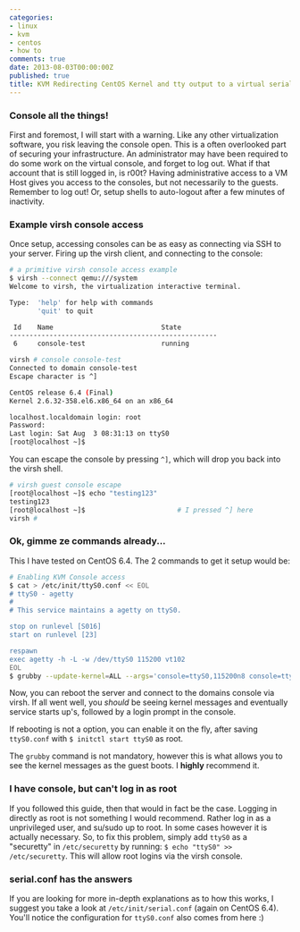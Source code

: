 ```yaml
---
categories:
- linux
- kvm
- centos
- how to
comments: true
date: 2013-08-03T00:00:00Z
published: true
title: KVM Redirecting CentOS Kernel and tty output to a virtual serial console
---
```


### Console all the things!
First and foremost, I will start with a warning. Like any other virtualization software, you risk leaving the console open. This is a often overlooked part of securing your infrastructure. An administrator may have been required to do some work on the virtual console, and forget to log out. What if that account that is still logged in, is r00t? Having administrative access to a VM Host gives you access to the consoles, but not necessarily to the guests. Remember to log out! Or, setup shells to auto-logout after a few minutes of inactivity.

<!--more-->

### Example virsh console access

Once setup, accessing consoles can be as easy as connecting via SSH to your server. Firing up the virsh client, and connecting to the console:

```bash
# a primitive virsh console access example
$ virsh --connect qemu:///system
Welcome to virsh, the virtualization interactive terminal.

Type:  'help' for help with commands
       'quit' to quit

 Id    Name                           State
----------------------------------------------------
 6     console-test                   running

virsh # console console-test
Connected to domain console-test
Escape character is ^]

CentOS release 6.4 (Final)
Kernel 2.6.32-358.el6.x86_64 on an x86_64

localhost.localdomain login: root
Password:
Last login: Sat Aug  3 08:31:13 on ttyS0
[root@localhost ~]$
```

You can escape the console by pressing `^]`, which will drop you back into the virsh shell.

```bash
# virsh guest console escape
[root@localhost ~]$ echo "testing123"
testing123
[root@localhost ~]$                       # I pressed ^] here
virsh #
```

### Ok, gimme ze commands already...
This I have tested on CentOS 6.4. The 2 commands to get it setup would be:

```bash
# Enabling KVM Console access
$ cat > /etc/init/ttyS0.conf << EOL
# ttyS0 - agetty
#
# This service maintains a agetty on ttyS0.

stop on runlevel [S016]
start on runlevel [23]

respawn
exec agetty -h -L -w /dev/ttyS0 115200 vt102
EOL
$ grubby --update-kernel=ALL --args='console=ttyS0,115200n8 console=tty0'
```

Now, you can reboot the server and connect to the domains console via virsh. If all went well, you *should* be seeing kernel messages and eventually service starts up's, followed by a login prompt in the console.

If rebooting is not a option, you can enable it on the fly, after saving `ttyS0.conf` with `$ initctl start ttyS0` as root.

The `grubby` command is not mandatory, however this is what allows you to see the kernel messages as the guest boots. I **highly** recommend it.

### I have console, but can't log in as root
If you followed this guide, then that would in fact be the case. Logging in directly as root is not something I would recommend. Rather log in as a unprivileged user, and su/sudo up to root. In some cases however it is actually necessary. So, to fix this problem, simply add `ttyS0` as a "securetty" in `/etc/securetty` by running: `$ echo "ttyS0" >> /etc/securetty`. This will allow root logins via the virsh console.


### serial.conf has the answers
If you are looking for more in-depth explanations as to how this works, I suggest you take a look at `/etc/init/serial.conf` (again on CentOS 6.4). You'll notice the configuration for `ttyS0.conf` also comes from here :)
